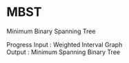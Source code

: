 # MBST
Minimum Binary Spanning Tree

Progress
Input : Weighted Interval Graph  
Output : Minimum Spanning Binary Tree  
